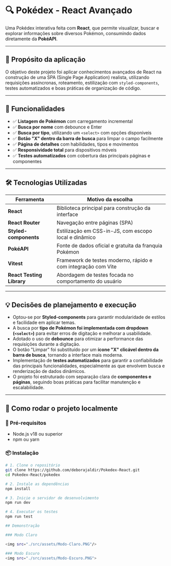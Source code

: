 # 🔍 Pokédex - React Avançado

Uma Pokédex interativa feita com **React**, que permite visualizar, buscar e explorar informações sobre diversos Pokémon, consumindo dados diretamente da **PokéAPI**.

---

## 🎯 Propósito da aplicação

O objetivo deste projeto foi aplicar conhecimentos avançados de React na construção de uma SPA (Single Page Application) realista, utilizando requisições assíncronas, roteamento, estilização com `styled-components`, testes automatizados e boas práticas de organização de código.

---

## 🧠 Funcionalidades

- ✅ **Listagem de Pokémon** com carregamento incremental
- ✅ **Busca por nome** com debounce e Enter
- ✅ **Busca por tipo**, utilizando um `<select>` com opções disponíveis
- ✅ **Botão "X" dentro da barra de busca** para limpar o campo facilmente
- ✅ **Página de detalhes** com habilidades, tipos e movimentos
- ✅ **Responsividade total** para dispositivos móveis
- ✅ **Testes automatizados** com cobertura das principais páginas e componentes

---

## 🛠️ Tecnologias Utilizadas

| Ferramenta | Motivo da escolha |
|-----------|-------------------|
| **React** | Biblioteca principal para construção da interface |
| **React Router** | Navegação entre páginas (SPA) |
| **Styled-components** | Estilização em CSS-in-JS, com escopo local e dinâmico |
| **PokéAPI** | Fonte de dados oficial e gratuita da franquia Pokémon |
| **Vitest** | Framework de testes moderno, rápido e com integração com Vite |
| **React Testing Library** | Abordagem de testes focada no comportamento do usuário |

---

## 💡 Decisões de planejamento e execução

- Optou-se por **Styled-components** para garantir modularidade de estilos e facilidade em aplicar temas.
- A busca por **tipo de Pokémon foi implementada com dropdown (`<select>`)** para evitar erros de digitação e melhorar a usabilidade.
- Adotado o uso de **debounce** para otimizar a performance das requisições durante a digitação.
- O botão "Limpar" foi substituído por um **ícone "X" clicável dentro da barra de busca**, tornando a interface mais moderna.
- Implementação de **testes automatizados** para garantir a confiabilidade das principais funcionalidades, especialmente as que envolvem busca e renderização de dados dinâmicos.
- O projeto foi estruturado com separação clara de **componentes e páginas**, seguindo boas práticas para facilitar manutenção e escalabilidade.

---

## 🚀 Como rodar o projeto localmente

### 🔄 Pré-requisitos
- Node.js v18 ou superior
- npm ou yarn

### 📦 Instalação

```bash
# 1. Clone o repositório
git clone https://github.com/deborajaldir/Pokedex-React.git
cd Pokedex-React/pokedex

# 2. Instale as dependências
npm install

# 3. Inicie o servidor de desenvolvimento
npm run dev

# 4. Executar os testes
npm run test

## Demonstração

### Modo Claro

<img src="./src/assets/Modo-Claro.PNG"/>

### Modo Escuro
<img src="./src/assets/Modo-Escuro.PNG">
